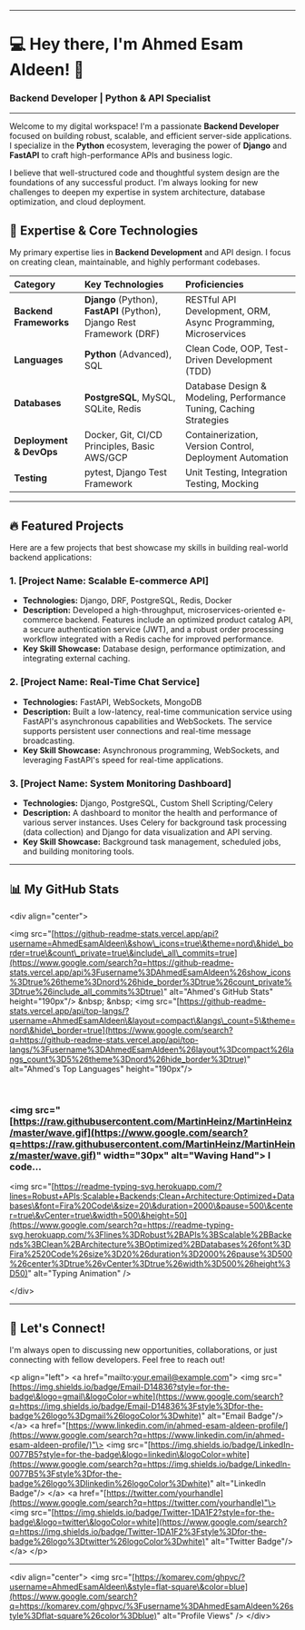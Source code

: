-----

# 💻 Hey there, I'm **Ahmed Esam Aldeen**\! 👋

### Backend Developer | Python & API Specialist

-----

Welcome to my digital workspace\! I'm a passionate **Backend Developer** focused on building robust, scalable, and efficient server-side applications. I specialize in the **Python** ecosystem, leveraging the power of **Django** and **FastAPI** to craft high-performance APIs and business logic.

I believe that well-structured code and thoughtful system design are the foundations of any successful product. I'm always looking for new challenges to deepen my expertise in system architecture, database optimization, and cloud deployment.

## 🚀 Expertise & Core Technologies

My primary expertise lies in **Backend Development** and API design. I focus on creating clean, maintainable, and highly performant codebases.

| Category | Key Technologies | Proficiencies |
| :--- | :--- | :--- |
| **Backend Frameworks** | **Django** (Python), **FastAPI** (Python), Django Rest Framework (DRF) | RESTful API Development, ORM, Async Programming, Microservices |
| **Languages** | **Python** (Advanced), SQL | Clean Code, OOP, Test-Driven Development (TDD) |
| **Databases** | **PostgreSQL**, MySQL, SQLite, Redis | Database Design & Modeling, Performance Tuning, Caching Strategies |
| **Deployment & DevOps** | Docker, Git, CI/CD Principles, Basic AWS/GCP | Containerization, Version Control, Deployment Automation |
| **Testing** | pytest, Django Test Framework | Unit Testing, Integration Testing, Mocking |

-----

## 🔥 Featured Projects

Here are a few projects that best showcase my skills in building real-world backend applications:

### 1\. **[Project Name: Scalable E-commerce API]**

  * **Technologies:** Django, DRF, PostgreSQL, Redis, Docker
  * **Description:** Developed a high-throughput, microservices-oriented e-commerce backend. Features include an optimized product catalog API, a secure authentication service (JWT), and a robust order processing workflow integrated with a Redis cache for improved performance.
  * **Key Skill Showcase:** Database design, performance optimization, and integrating external caching.

### 2\. **[Project Name: Real-Time Chat Service]**

  * **Technologies:** FastAPI, WebSockets, MongoDB
  * **Description:** Built a low-latency, real-time communication service using FastAPI's asynchronous capabilities and WebSockets. The service supports persistent user connections and real-time message broadcasting.
  * **Key Skill Showcase:** Asynchronous programming, WebSockets, and leveraging FastAPI's speed for real-time applications.

### 3\. **[Project Name: System Monitoring Dashboard]**

  * **Technologies:** Django, PostgreSQL, Custom Shell Scripting/Celery
  * **Description:** A dashboard to monitor the health and performance of various server instances. Uses Celery for background task processing (data collection) and Django for data visualization and API serving.
  * **Key Skill Showcase:** Background task management, scheduled jobs, and building monitoring tools.

-----

## 📊 My GitHub Stats

\<div align="center"\>

\<img src="[https://github-readme-stats.vercel.app/api?username=AhmedEsamAldeen\&show\_icons=true\&theme=nord\&hide\_border=true\&count\_private=true\&include\_all\_commits=true](https://www.google.com/search?q=https://github-readme-stats.vercel.app/api%3Fusername%3DAhmedEsamAldeen%26show_icons%3Dtrue%26theme%3Dnord%26hide_border%3Dtrue%26count_private%3Dtrue%26include_all_commits%3Dtrue)" alt="Ahmed's GitHub Stats" height="190px"/\>
\&nbsp; \&nbsp;
\<img src="[https://github-readme-stats.vercel.app/api/top-langs/?username=AhmedEsamAldeen\&layout=compact\&langs\_count=5\&theme=nord\&hide\_border=true](https://www.google.com/search?q=https://github-readme-stats.vercel.app/api/top-langs/%3Fusername%3DAhmedEsamAldeen%26layout%3Dcompact%26langs_count%3D5%26theme%3Dnord%26hide_border%3Dtrue)" alt="Ahmed's Top Languages" height="190px"/\>

<br>

### \<img src="[https://raw.githubusercontent.com/MartinHeinz/MartinHeinz/master/wave.gif](https://www.google.com/search?q=https://raw.githubusercontent.com/MartinHeinz/MartinHeinz/master/wave.gif)" width="30px" alt="Waving Hand"\> I code...

\<img src="[https://readme-typing-svg.herokuapp.com/?lines=Robust+APIs;Scalable+Backends;Clean+Architecture;Optimized+Databases\&font=Fira%20Code\&size=20\&duration=2000\&pause=500\&center=true\&vCenter=true\&width=500\&height=50](https://www.google.com/search?q=https://readme-typing-svg.herokuapp.com/%3Flines%3DRobust%2BAPIs%3BScalable%2BBackends%3BClean%2BArchitecture%3BOptimized%2BDatabases%26font%3DFira%2520Code%26size%3D20%26duration%3D2000%26pause%3D500%26center%3Dtrue%26vCenter%3Dtrue%26width%3D500%26height%3D50)" alt="Typing Animation" /\>

\</div\>

-----

## 🤝 Let's Connect\!

I'm always open to discussing new opportunities, collaborations, or just connecting with fellow developers. Feel free to reach out\!

\<p align="left"\>
\<a href="mailto:your.email@example.com"\>
\<img src="[https://img.shields.io/badge/Email-D14836?style=for-the-badge\&logo=gmail\&logoColor=white](https://www.google.com/search?q=https://img.shields.io/badge/Email-D14836%3Fstyle%3Dfor-the-badge%26logo%3Dgmail%26logoColor%3Dwhite)" alt="Email Badge"/\>
\</a\>
\<a href="[https://www.linkedin.com/in/ahmed-esam-aldeen-profile/](https://www.google.com/search?q=https://www.linkedin.com/in/ahmed-esam-aldeen-profile/)"\>
\<img src="[https://img.shields.io/badge/LinkedIn-0077B5?style=for-the-badge\&logo=linkedin\&logoColor=white](https://www.google.com/search?q=https://img.shields.io/badge/LinkedIn-0077B5%3Fstyle%3Dfor-the-badge%26logo%3Dlinkedin%26logoColor%3Dwhite)" alt="LinkedIn Badge"/\>
\</a\>
\<a href="[https://twitter.com/yourhandle](https://www.google.com/search?q=https://twitter.com/yourhandle)"\>
\<img src="[https://img.shields.io/badge/Twitter-1DA1F2?style=for-the-badge\&logo=twitter\&logoColor=white](https://www.google.com/search?q=https://img.shields.io/badge/Twitter-1DA1F2%3Fstyle%3Dfor-the-badge%26logo%3Dtwitter%26logoColor%3Dwhite)" alt="Twitter Badge"/\>
\</a\>
\</p\>

-----

\<div align="center"\>
\<img src="[https://komarev.com/ghpvc/?username=AhmedEsamAldeen\&style=flat-square\&color=blue](https://www.google.com/search?q=https://komarev.com/ghpvc/%3Fusername%3DAhmedEsamAldeen%26style%3Dflat-square%26color%3Dblue)" alt="Profile Views" /\>
\</div\>
